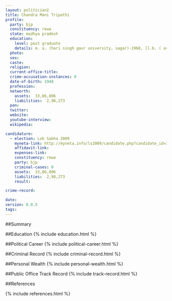 ```yaml
---
layout: politician2
title: Chandra Mani Tripathi
profile: 
  party: bjp
  constituency: rewa
  state: madhya pradesh
  education: 
    level: post graduate
    details: m. a. (hari singh gaur university, sagar)-1968, ll.b. ( avaghesh pratap singh university, rewa) -1980
  photo: 
  sex: 
  caste: 
  religion: 
  current-office-title: 
  crime-accusation-instances: 0
  date-of-birth: 1948
  profession: 
  networth: 
    assets:  33,86,806
    liabilities:  2,98,273
  pan: 
  twitter: 
  website: 
  youtube-interview: 
  wikipedia: 

candidature: 
  - election: Lok Sabha 2009
    myneta-link: http://myneta.info/ls2009/candidate.php?candidate_id=3272
    affidavit-link: 
    expenses-link: 
    constituency: rewa 
    party: bjp
    criminal-cases: 0
    assets:  33,86,806
    liabilities:  2,98,273
    result:  

crime-record: 

date: 
version: 0.0.5
tags: 
---
```

##Summary


##Education
{% include education.html %}


##Political Career
{% include political-career.html %}


##Criminal Record
{% include criminal-record.html %}


##Personal Wealth
{% include personal-wealth.html %}


##Public Office Track Record
{% include track-record.html %}


##References


{% include references.html %}